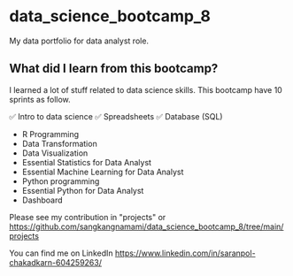 # data_science_bootcamp_8
My data portfolio for data analyst role.

## What did I learn from this bootcamp?

I learned a lot of stuff related to data science skills. This bootcamp have 10 sprints as follow.

 ✅ Intro to data science
 ✅ Spreadsheets
 ✅ Database (SQL)
 - R Programming
 - Data Transformation
 - Data Visualization
 - Essential Statistics for Data Analyst
 - Essential Machine Learning for Data Analyst
 - Python programming
 - Essential Python for Data Analyst
 - Dashboard

Please see my contribution in "projects" or https://github.com/sangkangnamami/data_science_bootcamp_8/tree/main/projects

You can find me on  LinkedIn https://www.linkedin.com/in/saranpol-chakadkarn-604259263/
